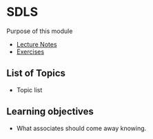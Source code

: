 # SDLS

Purpose of this module

* [Lecture Notes]()
* [Exercises]()

## List of Topics

* Topic list

## Learning objectives

* What associates should come away knowing.